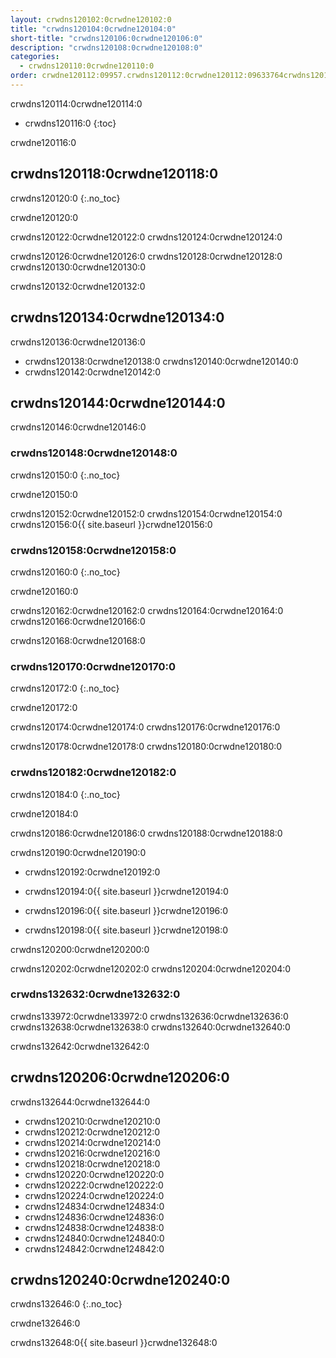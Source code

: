 ```yaml
---
layout: crwdns120102:0crwdne120102:0
title: "crwdns120104:0crwdne120104:0"
short-title: "crwdns120106:0crwdne120106:0"
description: "crwdns120108:0crwdne120108:0"
categories:
  - crwdns120110:0crwdne120110:0
order: crwdne120112:09957.crwdns120112:0crwdne120112:09633764crwdns120112:0crwdne120112:0
---
```

crwdns120114:0crwdne120114:0

- crwdns120116:0
{:toc}

crwdne120116:0

## crwdns120118:0crwdne120118:0

crwdns120120:0
{:.no_toc}

crwdne120120:0

crwdns120122:0crwdne120122:0 crwdns120124:0crwdne120124:0

crwdns120126:0crwdne120126:0 crwdns120128:0crwdne120128:0 crwdns120130:0crwdne120130:0

crwdns120132:0crwdne120132:0

## crwdns120134:0crwdne120134:0

crwdns120136:0crwdne120136:0

- crwdns120138:0crwdne120138:0 crwdns120140:0crwdne120140:0
- crwdns120142:0crwdne120142:0

## crwdns120144:0crwdne120144:0

crwdns120146:0crwdne120146:0

### crwdns120148:0crwdne120148:0

crwdns120150:0
{:.no_toc}

crwdne120150:0

crwdns120152:0crwdne120152:0 crwdns120154:0crwdne120154:0 crwdns120156:0{{ site.baseurl }}crwdne120156:0

### crwdns120158:0crwdne120158:0

crwdns120160:0
{:.no_toc}

crwdne120160:0

crwdns120162:0crwdne120162:0 crwdns120164:0crwdne120164:0 crwdns120166:0crwdne120166:0

crwdns120168:0crwdne120168:0

### crwdns120170:0crwdne120170:0

crwdns120172:0
{:.no_toc}

crwdne120172:0

crwdns120174:0crwdne120174:0 crwdns120176:0crwdne120176:0

crwdns120178:0crwdne120178:0 crwdns120180:0crwdne120180:0

### crwdns120182:0crwdne120182:0

crwdns120184:0
{:.no_toc}

crwdne120184:0

crwdns120186:0crwdne120186:0 crwdns120188:0crwdne120188:0

crwdns120190:0crwdne120190:0

- crwdns120192:0crwdne120192:0

- crwdns120194:0{{ site.baseurl }}crwdne120194:0

- crwdns120196:0{{ site.baseurl }}crwdne120196:0

- crwdns120198:0{{ site.baseurl }}crwdne120198:0

crwdns120200:0crwdne120200:0

crwdns120202:0crwdne120202:0 crwdns120204:0crwdne120204:0

### crwdns132632:0crwdne132632:0

crwdns133972:0crwdne133972:0 crwdns132636:0crwdne132636:0 crwdns132638:0crwdne132638:0 crwdns132640:0crwdne132640:0

crwdns132642:0crwdne132642:0

## crwdns120206:0crwdne120206:0

crwdns132644:0crwdne132644:0

- crwdns120210:0crwdne120210:0 
- crwdns120212:0crwdne120212:0
- crwdns120214:0crwdne120214:0
- crwdns120216:0crwdne120216:0 
- crwdns120218:0crwdne120218:0
- crwdns120220:0crwdne120220:0
- crwdns120222:0crwdne120222:0
- crwdns120224:0crwdne120224:0
- crwdns124834:0crwdne124834:0
- crwdns124836:0crwdne124836:0
- crwdns124838:0crwdne124838:0
- crwdns124840:0crwdne124840:0
- crwdns124842:0crwdne124842:0

## crwdns120240:0crwdne120240:0

crwdns132646:0
{:.no_toc}

crwdne132646:0

crwdns132648:0{{ site.baseurl }}crwdne132648:0